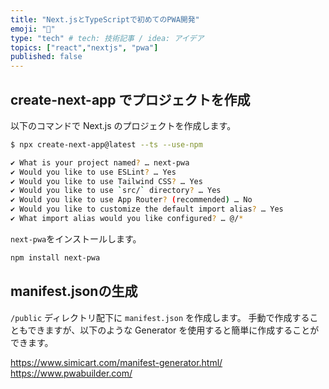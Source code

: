 ```yaml
---
title: "Next.jsとTypeScriptで初めてのPWA開発"
emoji: "🦔"
type: "tech" # tech: 技術記事 / idea: アイデア
topics: ["react","nextjs", "pwa"]
published: false
---
```



## create-next-app でプロジェクトを作成
以下のコマンドで Next.js のプロジェクトを作成します。

```bash
$ npx create-next-app@latest --ts --use-npm

✔ What is your project named? … next-pwa
✔ Would you like to use ESLint? … Yes
✔ Would you like to use Tailwind CSS? … Yes
✔ Would you like to use `src/` directory? … Yes
✔ Would you like to use App Router? (recommended) … No
✔ Would you like to customize the default import alias? … Yes
✔ What import alias would you like configured? … @/*
```

`next-pwa`をインストールします。
```bash
npm install next-pwa
```

## manifest.jsonの生成
`/public` ディレクトリ配下に `manifest.json` を作成します。
手動で作成することもできますが、以下のような Generator を使用すると簡単に作成することができます。

https://www.simicart.com/manifest-generator.html/
https://www.pwabuilder.com/

